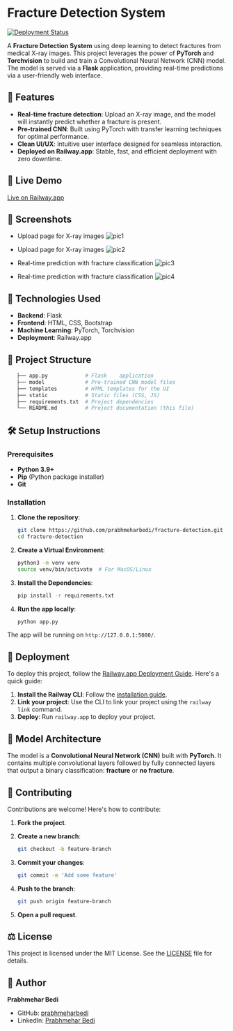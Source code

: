 # Fracture Detection System

[![Deployment Status](https://img.shields.io/badge/Deployment-Active-green)](https://web-production-e4a9.up.railway.app/)

A **Fracture Detection System** using deep learning to detect fractures from medical X-ray images. This project leverages the power of **PyTorch** and **Torchvision** to build and train a Convolutional Neural Network (CNN) model. The model is served via a **Flask** application, providing real-time predictions via a user-friendly web interface.

## 🌟 Features

- **Real-time fracture detection**: Upload an X-ray image, and the model will instantly predict whether a fracture is present.
- **Pre-trained CNN**: Built using PyTorch with transfer learning techniques for optimal performance.
- **Clean UI/UX**: Intuitive user interface designed for seamless interaction.
- **Deployed on Railway.app**: Stable, fast, and efficient deployment with zero downtime.

## 🚀 Live Demo

[Live on Railway.app](https://web-production-e4a9.up.railway.app/)

## 📸 Screenshots

- Upload page for X-ray images
![pic1](https://github.com/prabhmeharbedi/fracture-detection/blob/main/images/pic1.png?raw=true)

- Upload page for X-ray images
![pic2](https://github.com/prabhmeharbedi/fracture-detection/blob/main/images/pic2.png?raw=true)

- Real-time prediction with fracture classification
![pic3](https://github.com/prabhmeharbedi/fracture-detection/blob/main/images/pic3.png?raw=true)

- Real-time prediction with fracture classification
![pic4](https://github.com/prabhmeharbedi/fracture-detection/blob/main/images/pic4.png?raw=true)

## 🔧 Technologies Used

- **Backend**: Flask
- **Frontend**: HTML, CSS, Bootstrap
- **Machine Learning**: PyTorch, Torchvision
- **Deployment**: Railway.app

## 📂 Project Structure

```bash
   ├── app.py            # Flask    application
   ├── model             # Pre-trained CNN model files
   ├── templates         # HTML templates for the UI
   ├── static            # Static files (CSS, JS)
   ├── requirements.txt  # Project dependencies
   └── README.md         # Project documentation (this file)
```

## 🛠️ Setup Instructions

### Prerequisites

- **Python 3.9+**
- **Pip** (Python package installer)
- **Git**

### Installation

1. **Clone the repository**:

   ```bash
   git clone https://github.com/prabhmeharbedi/fracture-detection.git
   cd fracture-detection

2. **Create a Virtual Environment**:

   ```bash
   python3 -m venv venv
   source venv/bin/activate  # For MacOS/Linux

3. **Install the Dependencies**:

   ```bash
   pip install -r requirements.txt

4. **Run the app locally**:

   ```bash
   python app.py

The app will be running on `http://127.0.0.1:5000/`.

## 🚀 Deployment

To deploy this project, follow the [Railway.app Deployment Guide](https://railway.app/docs/deployments). Here's a quick guide:

1. **Install the Railway CLI**: Follow the [installation guide](https://railway.app/docs/cli).
2. **Link your project**: Use the CLI to link your project using the `railway link` command.
3. **Deploy**: Run `railway.app` to deploy your project.

## 🧠 Model Architecture

The model is a **Convolutional Neural Network (CNN)** built with **PyTorch**. It contains multiple convolutional layers followed by fully connected layers that output a binary classification: **fracture** or **no fracture**.

## 🤝 Contributing

Contributions are welcome! Here's how to contribute:

1. **Fork the project**.

2. **Create a new branch**:
   ```bash
   git checkout -b feature-branch

3. **Commit your changes**:
   ```bash
   git commit -m 'Add some feature'

4. **Push to the branch**:
   ```bash
   git push origin feature-branch

5. **Open a pull request**.


## ⚖️ License

This project is licensed under the MIT License. See the [LICENSE](LICENSE) file for details.

## 👤 Author

**Prabhmehar Bedi**

- GitHub: [prabhmeharbedi](https://github.com/prabhmeharbedi)
- LinkedIn: [Prabhmehar Bedi](https://www.linkedin.com/in/prabhmeharbedi/)
